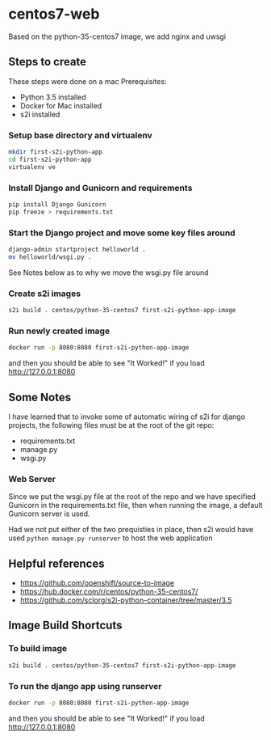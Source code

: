 # centos7-web

Based on the python-35-centos7 image, we add nginx and uwsgi




## Steps to create

These steps were done on a mac
Prerequisites:
* Python 3.5 installed
* Docker for Mac installed
* s2i installed 

### Setup base directory and virtualenv
```sh
mkdir first-s2i-python-app
cd first-s2i-python-app
virtualenv ve
```

### Install Django and Gunicorn and requirements
```sh
pip install Django Gunicorn
pip freeze > requirements.txt
```

### Start the Django project and move some key files around
```sh
django-admin startproject helloworld .
mv helloworld/wsgi.py .
```
See Notes below as to why we move the wsgi.py file around

### Create s2i images
```sh
s2i build . centos/python-35-centos7 first-s2i-python-app-image
```

### Run newly created image
```sh
docker run -p 8080:8080 first-s2i-python-app-image
```
and then you should be able to see "It Worked!" if you load http://127.0.0.1:8080

## Some Notes
I have learned that to invoke some of automatic wiring of s2i for django projects, the 
following files must be at the root of the git repo:
* requirements.txt
* manage.py
* wsgi.py

### Web Server

Since we put the wsgi.py file at the root of the repo and we have specified Gunicorn in 
the requirements.txt file, then when running the image, a default Gunicorn server is used.

Had we not put either of the two prequisties in place, then s2i would have used `python manage.py runserver`
to host the web application

## Helpful references

* https://github.com/openshift/source-to-image
* https://hub.docker.com/r/centos/python-35-centos7/
* https://github.com/sclorg/s2i-python-container/tree/master/3.5

## Image Build Shortcuts

### To build image

```sh
s2i build . centos/python-35-centos7 first-s2i-python-app-image
```

### To run the django app using runserver
```sh
docker run -p 8080:8080 first-s2i-python-app-image
```
and then you should be able to see "It Worked!" if you load http://127.0.0.1:8080

